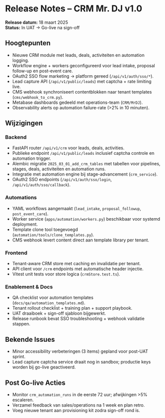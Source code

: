 # Release Notes – CRM Mr. DJ v1.0

**Release datum:** 18 maart 2025  
**Status:** In UAT → Go-live na sign-off

## Hoogtepunten
- Nieuwe CRM module met leads, deals, activiteiten en automation logging.
- Workflow engine + workers geconfigureerd voor lead intake, proposal follow-up
  en post-event care.
- OAuth2 SSO flow marketing → platform gereed (`/api/v1/auth/sso/*`).
- Lead capture API (`/api/v1/public/leads`) met captcha + rate limiting live.
- CMS webhook synchroniseert contentblokken naar tenant templates (`cms/webhook_to_crm.py`).
- Metabase dashboards gedeeld met operations-team (`CRM/MrDJ`).
- Observability alerts op automation failure-rate (>2% in 10 minuten).

## Wijzigingen
### Backend
- FastAPI router `/api/v1/crm` voor leads, deals, activities.
- Publieke endpoint `/api/v1/public/leads` inclusief captcha controle en automation trigger.
- Alembic migratie `2025_03_01_add_crm_tables` met tabellen voor pipelines,
  stages, deals, activiteiten en automation runs.
- Integratie met automation engine bij stage-advancement (`crm_service`).
- OAuth2 SSO endpoints (`/api/v1/auth/sso/login`, `/api/v1/auth/sso/callback`).

### Automations
- YAML workflows aangemaakt (`lead_intake`, `proposal_followup`, `post_event_care`).
- Worker service (`apps/automation/workers.py`) beschikbaar voor systemd deployment.
- Template clone tool toegevoegd (`automation/tools/clone_templates.py`).
- CMS webhook levert content direct aan template library per tenant.

### Frontend
- Tenant-aware CRM store met caching en invalidatie per tenant.
- API client voor `/crm` endpoints met automatische header injectie.
- Vitest unit tests voor store logica (`crmStore.test.ts`).

### Enablement & Docs
- QA checklist voor automation templates (`docs/qa/automation_templates.md`).
- Tenant rollout checklist + training plan + support playbook.
- UAT draaiboek + sign-off sjabloon bijgewerkt.
- Release runbook bevat SSO troubleshooting + webhook validatie stappen.

## Bekende Issues
- Minor accessibility verbeteringen (3 items) gepland voor post-UAT sprint.
- Lead capture captcha service draait nog in sandbox; productie keys worden bij go-live geactiveerd.

## Post Go-live Acties
- Monitor `crm_automation_runs` in de eerste 72 uur; afwijkingen >5% escaleren.
- Verzamel feedback van sales/operations na 1 week en plan retro.
- Voeg nieuwe tenant aan provisioning kit zodra sign-off rond is.
